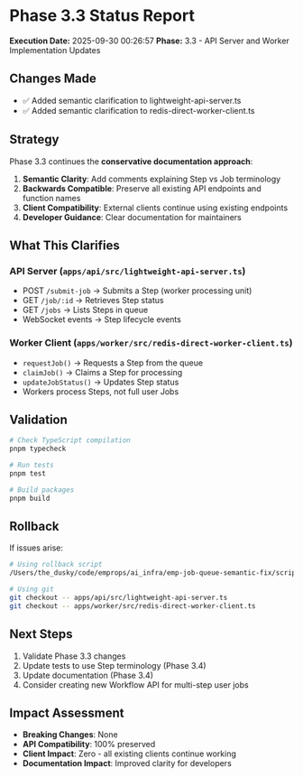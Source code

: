 # Phase 3.3 Status Report

**Execution Date:** 2025-09-30 00:26:57
**Phase:** 3.3 - API Server and Worker Implementation Updates

## Changes Made

- ✅ Added semantic clarification to lightweight-api-server.ts
- ✅ Added semantic clarification to redis-direct-worker-client.ts


## Strategy

Phase 3.3 continues the **conservative documentation approach**:

1. **Semantic Clarity**: Add comments explaining Step vs Job terminology
2. **Backwards Compatible**: Preserve all existing API endpoints and function names
3. **Client Compatibility**: External clients continue using existing endpoints
4. **Developer Guidance**: Clear documentation for maintainers

## What This Clarifies

### API Server (`apps/api/src/lightweight-api-server.ts`)
- POST `/submit-job` → Submits a Step (worker processing unit)
- GET `/job/:id` → Retrieves Step status
- GET `/jobs` → Lists Steps in queue
- WebSocket events → Step lifecycle events

### Worker Client (`apps/worker/src/redis-direct-worker-client.ts`)
- `requestJob()` → Requests a Step from the queue
- `claimJob()` → Claims a Step for processing
- `updateJobStatus()` → Updates Step status
- Workers process Steps, not full user Jobs

## Validation

```bash
# Check TypeScript compilation
pnpm typecheck

# Run tests
pnpm test

# Build packages
pnpm build
```

## Rollback

If issues arise:

```bash
# Using rollback script
/Users/the_dusky/code/emprops/ai_infra/emp-job-queue-semantic-fix/scripts/semantic-cleanup/backups/phase3_3_20250930_002657/rollback.sh

# Using git
git checkout -- apps/api/src/lightweight-api-server.ts
git checkout -- apps/worker/src/redis-direct-worker-client.ts
```

## Next Steps

1. Validate Phase 3.3 changes
2. Update tests to use Step terminology (Phase 3.4)
3. Update documentation (Phase 3.4)
4. Consider creating new Workflow API for multi-step user jobs

## Impact Assessment

- **Breaking Changes**: None
- **API Compatibility**: 100% preserved
- **Client Impact**: Zero - all existing clients continue working
- **Documentation Impact**: Improved clarity for developers
